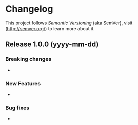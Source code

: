 # Changelog

This project follows *Semantic Versioning* (aka SemVer), visit (http://semver.org/) to learn more about it.

## Release 1.0.0 (yyyy-mm-dd)

### Breaking changes
-
### New Features
-
### Bug fixes
-
